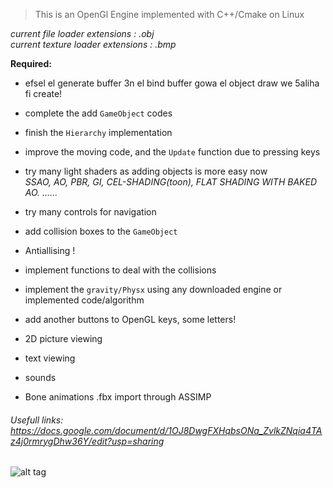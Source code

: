 >This is an OpenGl Engine implemented with C++/Cmake on Linux


_current file loader extensions : .obj_  
_current texture loader extensions : .bmp_ 

**Required:**
  - efsel el generate buffer 3n el bind buffer gowa el object draw we 5aliha fi create!

  - complete the add `GameObject` codes
  - finish the `Hierarchy` implementation
  - improve the moving code, and the `Update` function due to pressing keys
  - try many light shaders as adding objects is more easy now   
      *SSAO, AO, PBR, GI, CEL-SHADING(toon), FLAT SHADING WITH BAKED AO. ......*
  - try many controls for navigation
  - add collision boxes to the `GameObject`
  - Antiallising !
  - implement functions to deal with the collisions
  - implement the `gravity/Physx` using any downloaded engine or implemented code/algorithm
  - add another buttons to OpenGL keys, some letters!
  - 2D picture viewing
  - text viewing
  - sounds
  - Bone animations .fbx import through ASSIMP  
  
  ###### Usefull links: https://docs.google.com/document/d/1OJ8DwgFXHqbsONa_ZvlkZNqia4TAz4j0rmrygDhw36Y/edit?usp=sharing  
    
![alt tag](https://lh3.googleusercontent.com/omAgrBkPyitVlfCWBC_KPib5oFBHSkniMAFmpRQmGtIvSZuY7N8Wgir85Bd8Vi_22qWndtGR_ebsR2I=w1920-h985)
  
